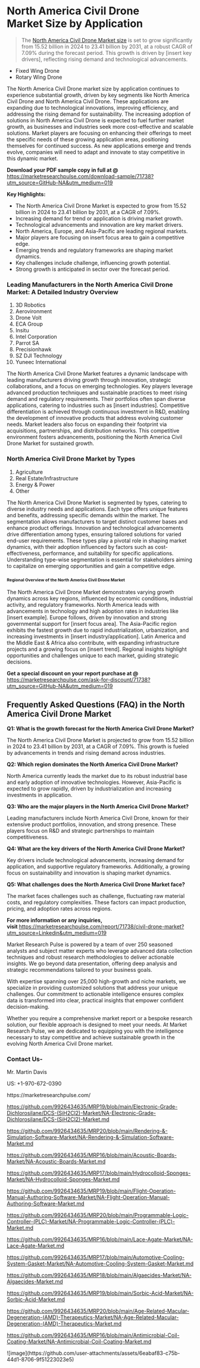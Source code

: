 <h1>North America Civil Drone Market&nbsp;Size by Application</h1><blockquote><p>The <a href="https://marketresearchpulse.com/download-sample/71738?utm_source=GitHub-NA&amp;utm_medium=019">North America Civil Drone Market size</a> is set to grow significantly from 15.52 billion in 2024 to 23.41 billion by 2031, at a robust CAGR of 7.09% during the forecast period. This growth is driven by [insert key drivers], reflecting rising demand and technological advancements.</p></blockquote><ul><li>Fixed Wing Drone<li> Rotary Wing Drone</li></ul><p>The North America Civil Drone market size by application continues to experience substantial growth, driven by key segments like North America Civil Drone and North America Civil Drone. These applications are expanding due to technological innovations, improving efficiency, and addressing the rising demand for sustainability. The increasing adoption of solutions in North America Civil Drone is expected to fuel further market growth, as businesses and industries seek more cost-effective and scalable solutions. Market players are focusing on enhancing their offerings to meet the specific needs of these growing application areas, positioning themselves for continued success. As new applications emerge and trends evolve, companies will need to adapt and innovate to stay competitive in this dynamic market.</p><p><strong>Download your PDF sample copy in full at @ </strong><a href="https://marketresearchpulse.com/download-sample/71738?utm_source=GitHub-NA&amp;utm_medium=019">https://marketresearchpulse.com/download-sample/71738?utm_source=GitHub-NA&amp;utm_medium=019</a></p><p><strong>Key Highlights: </strong></p><ul><li>The North America Civil Drone Market is expected to grow from 15.52 billion in 2024 to 23.41 billion by 2031, at a CAGR of 7.09%.</li><li>Increasing demand for trend or application is driving market growth.</li><li>Technological advancements and innovation are key market drivers.</li><li>North America, Europe, and Asia-Pacific are leading regional markets.</li><li>Major players are focusing on insert focus area to gain a competitive edge.</li><li>Emerging trends and regulatory frameworks are shaping market dynamics.</li><li>Key challenges include challenge, influencing growth potential.</li><li>Strong growth is anticipated in sector over the forecast period.</li></ul><h3>Leading Manufacturers in the North America Civil Drone Market: A Detailed Industry Overview</h3><ol><li>3D Robotics</li><li>Aerovironment</li><li>Drone Volt</li><li>ECA Group</li><li>Insitu</li><li>Intel Corporation</li><li>Parrot SA</li><li>Precisionhawk</li><li>SZ DJI Technology</li><li>Yuneec International</li></ol><div class="flex max-w-full flex-col flex-grow"><div class="min-h-8 text-message flex w-full flex-col items-end gap-2 whitespace-normal break-words [.text-message+&amp;]:mt-5" dir="auto" data-message-author-role="assistant" data-message-id="fd8432e4-4910-450d-b182-61b7bfb0a01f" data-message-model-slug="gpt-4o"><div class="flex w-full flex-col gap-1 empty:hidden first:pt-[3px]"><div class="markdown prose w-full break-words dark:prose-invert light"><p>The North America Civil Drone Market features a dynamic landscape with leading manufacturers driving growth through innovation, strategic collaborations, and a focus on emerging technologies. Key players leverage advanced production techniques and sustainable practices to meet rising demand and regulatory requirements. Their portfolios often span diverse applications, catering to industries such as [insert industries]. Competitive differentiation is achieved through continuous investment in R&amp;D, enabling the development of innovative products that address evolving customer needs. Market leaders also focus on expanding their footprint via acquisitions, partnerships, and distribution networks. This competitive environment fosters advancements, positioning the North America Civil Drone Market for sustained growth.</p></div></div></div></div><h3>North America Civil Drone Market by Types</h3><ol><li>Agriculture<li> Real Estate/Infrastructure<li> Energy & Power<li> Other</li></ol><div class="flex max-w-full flex-col flex-grow"><div class="min-h-8 text-message flex w-full flex-col items-end gap-2 whitespace-normal break-words [.text-message+&amp;]:mt-5" dir="auto" data-message-author-role="assistant" data-message-id="084470be-0bb7-4664-bddf-5156b4f41249" data-message-model-slug="gpt-4o-mini"><div class="flex w-full flex-col gap-1 empty:hidden first:pt-[3px]"><div class="markdown prose w-full break-words dark:prose-invert light"><p>The North America Civil Drone Market is segmented by types, catering to diverse industry needs and applications. Each type offers unique features and benefits, addressing specific demands within the market. The segmentation allows manufacturers to target distinct customer bases and enhance product offerings. Innovation and technological advancements drive differentiation among types, ensuring tailored solutions for varied end-user requirements. These types play a pivotal role in shaping market dynamics, with their adoption influenced by factors such as cost-effectiveness, performance, and suitability for specific applications. Understanding type-wise segmentation is essential for stakeholders aiming to capitalize on emerging opportunities and gain a competitive edge.</p></div></div></div></div><h3><span style="font-size: 11px;">Regional Overview of the North America Civil Drone Market</span></h3><div class="flex max-w-full flex-col flex-grow"><div class="min-h-8 text-message flex w-full flex-col items-end gap-2 whitespace-normal break-words [.text-message+&amp;]:mt-5" dir="auto" data-message-author-role="assistant" data-message-id="e9038762-ce64-4e30-91c9-9bd413514231" data-message-model-slug="gpt-4o-mini"><div class="flex w-full flex-col gap-1 empty:hidden first:pt-[3px]"><div class="markdown prose w-full break-words dark:prose-invert light"><p>The North America Civil Drone Market demonstrates varying growth dynamics across key regions, influenced by economic conditions, industrial activity, and regulatory frameworks. North America leads with advancements in technology and high adoption rates in industries like [insert example]. Europe follows, driven by innovation and strong governmental support for [insert focus area]. The Asia-Pacific region exhibits the fastest growth due to rapid industrialization, urbanization, and increasing investments in [insert industry/application]. Latin America and the Middle East &amp; Africa also contribute, with expanding infrastructure projects and a growing focus on [insert trend]. Regional insights highlight opportunities and challenges unique to each market, guiding strategic decisions.</p></div></div></div></div><p><strong>Get a special discount on your report purchase at @ </strong><a href="https://marketresearchpulse.com/ask-for-discount/71738?utm_source=GitHub-NA&amp;utm_medium=019">https://marketresearchpulse.com/ask-for-discount/71738?utm_source=GitHub-NA&amp;utm_medium=019</a></p><h2>Frequently Asked Questions (FAQ) in the North America Civil Drone Market</h2><p><strong>Q1: What is the growth forecast for the North America Civil Drone Market?</strong></p><p>The North America Civil Drone Market is projected to grow from 15.52 billion in 2024 to 23.41 billion by 2031, at a CAGR of 7.09%. This growth is fueled by advancements in trends and rising demand across industries.</p><p><strong>Q2: Which region dominates the North America Civil Drone Market?</strong></p><p>North America currently leads the market due to its robust industrial base and early adoption of innovative technologies. However, Asia-Pacific is expected to grow rapidly, driven by industrialization and increasing investments in application.</p><p><strong>Q3: Who are the major players in the North America Civil Drone Market?</strong></p><p>Leading manufacturers include North America Civil Drone, known for their extensive product portfolios, innovation, and strong presence. These players focus on R&amp;D and strategic partnerships to maintain competitiveness.</p><p><strong>Q4: What are the key drivers of the North America Civil Drone Market?</strong></p><p>Key drivers include technological advancements, increasing demand for application, and supportive regulatory frameworks. Additionally, a growing focus on sustainability and innovation is shaping market dynamics.</p><p><strong>Q5: What challenges does the North America Civil Drone Market face?</strong></p><p>The market faces challenges such as challenge, fluctuating raw material costs, and regulatory complexities. These factors can impact production, pricing, and adoption rates across regions.</p><p><strong>For more information or any inquiries, visit&nbsp;</strong><a href="https://marketresearchpulse.com/report/71738/civil-drone-market?utm_source=Linkedin&utm_medium=019">https://marketresearchpulse.com/report/71738/civil-drone-market?utm_source=Linkedin&utm_medium=019</a></p><p>Market Research Pulse is powered by a team of over 250 seasoned analysts and subject matter experts who leverage advanced data collection techniques and robust research methodologies to deliver actionable insights. We go beyond data presentation, offering deep analysis and strategic recommendations tailored to your business goals.</p><p>With expertise spanning over 25,000 high-growth and niche markets, we specialize in providing customized solutions that address your unique challenges. Our commitment to actionable intelligence ensures complex data is transformed into clear, practical insights that empower confident decision-making.</p><p>Whether you require a comprehensive market report or a bespoke research solution, our flexible approach is designed to meet your needs. At Market Research Pulse, we are dedicated to equipping you with the intelligence necessary to stay competitive and achieve sustainable growth in the evolving North America Civil Drone market.</p><h3><strong>Contact Us-</strong></h3><p>Mr. Martin Davis</p><p>US: +1-970-672-0390</p><p>https://marketresearchpulse.com/</p><p><a href="https://github.com/9926434635/MRP19/blob/main/Electronic-Grade-Dichlorosilane/DCS-(SiH2Cl2)-Market/NA-Electronic-Grade-Dichlorosilane/DCS-(SiH2Cl2)-Market.md">https://github.com/9926434635/MRP19/blob/main/Electronic-Grade-Dichlorosilane/DCS-(SiH2Cl2)-Market/NA-Electronic-Grade-Dichlorosilane/DCS-(SiH2Cl2)-Market.md</a></p><p><a href="https://github.com/9926434635/MRP20/blob/main/Rendering-&-Simulation-Software-Market/NA-Rendering-&-Simulation-Software-Market.md">https://github.com/9926434635/MRP20/blob/main/Rendering-&-Simulation-Software-Market/NA-Rendering-&-Simulation-Software-Market.md</a></p><p><a href="https://github.com/9926434635/MRP16/blob/main/Acoustic-Boards-Market/NA-Acoustic-Boards-Market.md">https://github.com/9926434635/MRP16/blob/main/Acoustic-Boards-Market/NA-Acoustic-Boards-Market.md</a></p><p><a href="https://github.com/9926434635/MRP17/blob/main/Hydrocolloid-Sponges-Market/NA-Hydrocolloid-Sponges-Market.md">https://github.com/9926434635/MRP17/blob/main/Hydrocolloid-Sponges-Market/NA-Hydrocolloid-Sponges-Market.md</a></p><p><a href="https://github.com/9926434635/MRP19/blob/main/Flight-Operation-Manual-Authoring-Software-Market/NA-Flight-Operation-Manual-Authoring-Software-Market.md">https://github.com/9926434635/MRP19/blob/main/Flight-Operation-Manual-Authoring-Software-Market/NA-Flight-Operation-Manual-Authoring-Software-Market.md</a></p><p><a href="https://github.com/9926434635/MRP20/blob/main/Programmable-Logic-Controller-(PLC)-Market/NA-Programmable-Logic-Controller-(PLC)-Market.md">https://github.com/9926434635/MRP20/blob/main/Programmable-Logic-Controller-(PLC)-Market/NA-Programmable-Logic-Controller-(PLC)-Market.md</a></p><p><a href="https://github.com/9926434635/MRP16/blob/main/Lace-Agate-Market/NA-Lace-Agate-Market.md">https://github.com/9926434635/MRP16/blob/main/Lace-Agate-Market/NA-Lace-Agate-Market.md</a></p><p><a href="https://github.com/9926434635/MRP17/blob/main/Automotive-Cooling-System-Gasket-Market/NA-Automotive-Cooling-System-Gasket-Market.md">https://github.com/9926434635/MRP17/blob/main/Automotive-Cooling-System-Gasket-Market/NA-Automotive-Cooling-System-Gasket-Market.md</a></p><p><a href="https://github.com/9926434635/MRP18/blob/main/Algaecides-Market/NA-Algaecides-Market.md">https://github.com/9926434635/MRP18/blob/main/Algaecides-Market/NA-Algaecides-Market.md</a></p><p><a href="https://github.com/9926434635/MRP19/blob/main/Sorbic-Acid-Market/NA-Sorbic-Acid-Market.md">https://github.com/9926434635/MRP19/blob/main/Sorbic-Acid-Market/NA-Sorbic-Acid-Market.md</a></p><p><a href="https://github.com/9926434635/MRP20/blob/main/Age-Related-Macular-Degeneration-(AMD)-Therapeutics-Market/NA-Age-Related-Macular-Degeneration-(AMD)-Therapeutics-Market.md">https://github.com/9926434635/MRP20/blob/main/Age-Related-Macular-Degeneration-(AMD)-Therapeutics-Market/NA-Age-Related-Macular-Degeneration-(AMD)-Therapeutics-Market.md</a></p><p><a href="https://github.com/9926434635/MRP16/blob/main/Antimicrobial-Coil-Coating-Market/NA-Antimicrobial-Coil-Coating-Market.md">https://github.com/9926434635/MRP16/blob/main/Antimicrobial-Coil-Coating-Market/NA-Antimicrobial-Coil-Coating-Market.md</a></p>
![image](https://github.com/user-attachments/assets/6eabaf83-c75b-44d1-8706-9f51223023e5)
